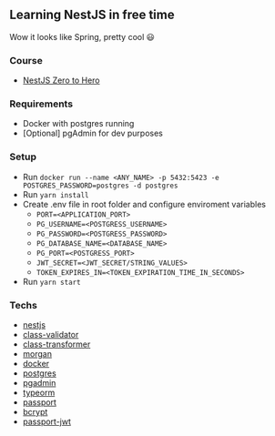 ## Learning NestJS in free time

Wow it looks like Spring, pretty cool :smiley:

### Course

- [NestJS Zero to Hero](https://www.udemy.com/course/nestjs-zero-to-hero/)

### Requirements
* Docker with postgres running
* [Optional] pgAdmin for dev purposes

### Setup
- Run `docker run --name <ANY_NAME> -p 5432:5423 -e POSTGRES_PASSWORD=postgres -d postgres`
- Run `yarn install`
- Create .env file in root folder and configure enviroment variables
  - `PORT=<APPLICATION_PORT>`
  - `PG_USERNAME=<POSTGRESS_USERNAME>`
  - `PG_PASSWORD=<POSTGRESS_PASSWORD>`
  - `PG_DATABASE_NAME=<DATABASE_NAME>`
  - `PG_PORT=<POSTGRESS_PORT>`
  - `JWT_SECRET=<JWT_SECRET/STRING_VALUES>`
  - `TOKEN_EXPIRES_IN=<TOKEN_EXPIRATION_TIME_IN_SECONDS>`
 - Run `yarn start`

### Techs

- [nestjs](https://github.com/nestjs/nest)
- [class-validator](https://github.com/typestack/class-validator)
- [class-transformer](https://github.com/typestack/class-transformer)
- [morgan](https://github.com/expressjs/morgan)
- [docker](https://www.docker.com/)
- [postgres](https://www.postgresql.org/)
- [pgadmin](https://www.pgadmin.org/)
- [typeorm](https://github.com/typeorm/typeorm)
- [passport](https://github.com/jaredhanson/passport)
- [bcrypt](https://github.com/kelektiv/node.bcrypt.js)
- [passport-jwt](https://github.com/mikenicholson/passport-jwt)
